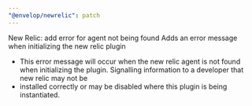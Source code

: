 ```yaml
---
"@envelop/newrelic": patch
---
```


New Relic: add error for agent not being found
Adds an error message when initializing the new relic plugin
- This error message will occur when the new relic agent is not found when initializing the plugin. Signalling information to a developer that new relic may not be 
- installed correctly or may be disabled where this plugin is being instantiated.
